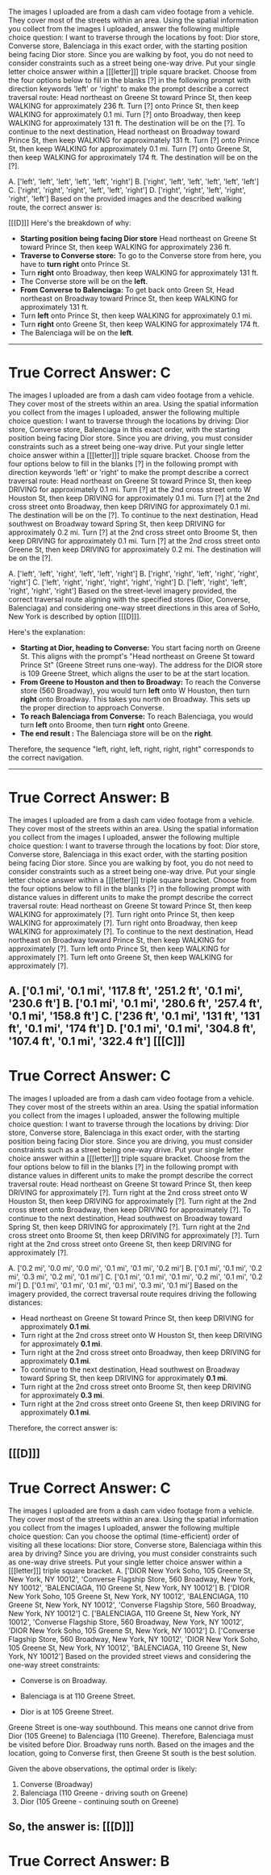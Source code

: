 
The images I uploaded are from a dash cam video footage from a vehicle. They cover most of the streets within an area. Using the spatial information you collect from the images I uploaded, answer the following multiple choice question:
I want to traverse through the locations by foot: Dior store, Converse store, Balenciaga in this exact order, with the starting position being facing Dior store. Since you are walking by foot, you do not need to consider constraints such as a street being one-way drive.
Put your single letter choice answer within a [[[letter]]] triple square bracket.
Choose from the four options below to fill in the blanks [?] in the following prompt with direction keywords 'left' or 'right' to make the prompt describe a correct traversal route:
Head northeast on Greene St toward Prince St, then keep WALKING for approximately 236 ft.
Turn [?] onto Prince St, then keep WALKING for approximately 0.1 mi.
Turn [?] onto Broadway, then keep WALKING for approximately 131 ft.
The destination will be on the [?].
To continue to the next destination, Head northeast on Broadway toward Prince St, then keep WALKING for approximately 131 ft.
Turn [?] onto Prince St, then keep WALKING for approximately 0.1 mi.
Turn [?] onto Greene St, then keep WALKING for approximately 174 ft.
The destination will be on the [?].

A. ['left', 'left', 'left', 'left', 'left', 'right']      B. ['right', 'left', 'left', 'left', 'left', 'left']
C. ['right', 'right', 'right', 'left', 'left', 'right']      D. ['right', 'right', 'left', 'right', 'right', 'left']
Based on the provided images and the described walking route, the correct answer is:

[[[D]]]
Here's the breakdown of why:

*   **Starting position being facing Dior store** Head northeast on Greene St toward Prince St, then keep WALKING for approximately 236 ft.
*   **Traverse to Converse store:** To go to the Converse store from here, you have to **turn right** onto Prince St.
*   Turn **right** onto Broadway, then keep WALKING for approximately 131 ft.
*   The Converse store will be on the **left**.
*    **From Converse to Balenciaga:** To get back onto Green St, Head northeast on Broadway toward Prince St, then keep WALKING for approximately 131 ft.
* Turn **left** onto Prince St, then keep WALKING for approximately 0.1 mi.
* Turn **right** onto Greene St, then keep WALKING for approximately 174 ft.
*    The Balenciaga will be on the **left**.
----------
True Correct Answer: C
==========

The images I uploaded are from a dash cam video footage from a vehicle. They cover most of the streets within an area. Using the spatial information you collect from the images I uploaded, answer the following multiple choice question:
I want to traverse through the locations by driving: Dior store, Converse store, Balenciaga in this exact order, with the starting position being facing Dior store. Since you are driving, you must consider constraints such as a street being one-way drive.
Put your single letter choice answer within a [[[letter]]] triple square bracket.
Choose from the four options below to fill in the blanks [?] in the following prompt with direction keywords 'left' or 'right' to make the prompt describe a correct traversal route:
Head northeast on Greene St toward Prince St, then keep DRIVING for approximately 0.1 mi.
Turn [?] at the 2nd cross street onto W Houston St, then keep DRIVING for approximately 0.1 mi.
Turn [?] at the 2nd cross street onto Broadway, then keep DRIVING for approximately 0.1 mi.
The destination will be on the [?].
To continue to the next destination, Head southwest on Broadway toward Spring St, then keep DRIVING for approximately 0.2 mi.
Turn [?] at the 2nd cross street onto Broome St, then keep DRIVING for approximately 0.1 mi.
Turn [?] at the 2nd cross street onto Greene St, then keep DRIVING for approximately 0.2 mi.
The destination will be on the [?].

A. ['left', 'left', 'right', 'left', 'left', 'right']      B. ['right', 'right', 'left', 'right', 'right', 'right']
C. ['left', 'right', 'right', 'right', 'right', 'right']      D. ['left', 'right', 'left', 'right', 'right', 'right']
Based on the street-level imagery provided, the correct traversal route aligning with the specified stores (Dior, Converse, Balenciaga) and considering one-way street directions in this area of SoHo, New York is described by option [[[D]]].

Here's the explanation:

* **Starting at Dior, heading to Converse:** You start facing north on Greene St. This aligns with the prompt's "Head northeast on Greene St toward Prince St" (Greene Street runs one-way). The address for the DIOR store is 109 Greene Street, which aligns the user to be at the start location.
* **From Greene to Houston and then to Broadway:** To reach the Converse store (560 Broadway), you would turn **left** onto W Houston, then turn **right** onto Broadway. This takes you north on Broadway. This sets up the proper direction to approach Converse.
* **To reach Balenciaga from Converse:** To reach Balenciaga, you would turn **left** onto Broome, then turn **right** onto Greene.
* **The end result :** The Balenciaga store will be on the **right**.

Therefore, the sequence "left, right, left, right, right, right" corresponds to the correct navigation.

----------
True Correct Answer: B
==========

The images I uploaded are from a dash cam video footage from a vehicle. They cover most of the streets within an area. Using the spatial information you collect from the images I uploaded, answer the following multiple choice question:
I want to traverse through the locations by foot: Dior store, Converse store, Balenciaga in this exact order, with the starting position being facing Dior store. Since you are walking by foot, you do not need to consider constraints such as a street being one-way drive.
Put your single letter choice answer within a [[[letter]]] triple square bracket.
Choose from the four options below to fill in the blanks [?] in the following prompt with distance values in different units to make the prompt describe the correct traversal route:
Head northeast on Greene St toward Prince St, then keep WALKING for approximately [?]. 
Turn right onto Prince St, then keep WALKING for approximately [?]. 
Turn right onto Broadway, then keep WALKING for approximately [?]. 
To continue to the next destination, Head northeast on Broadway toward Prince St, then keep WALKING for approximately [?]. 
Turn left onto Prince St, then keep WALKING for approximately [?]. 
Turn left onto Greene St, then keep WALKING for approximately [?]. 

A. ['0.1 mi', '0.1 mi', '117.8 ft', '251.2 ft', '0.1 mi', '230.6 ft']      B. ['0.1 mi', '0.1 mi', '280.6 ft', '257.4 ft', '0.1 mi', '158.8 ft']
C. ['236 ft', '0.1 mi', '131 ft', '131 ft', '0.1 mi', '174 ft']      D. ['0.1 mi', '0.1 mi', '304.8 ft', '107.4 ft', '0.1 mi', '322.4 ft']
[[[C]]]
----------
True Correct Answer: C
==========

The images I uploaded are from a dash cam video footage from a vehicle. They cover most of the streets within an area. Using the spatial information you collect from the images I uploaded, answer the following multiple choice question:
I want to traverse through the locations by driving: Dior store, Converse store, Balenciaga in this exact order, with the starting position being facing Dior store. Since you are driving, you must consider constraints such as a street being one-way drive.
Put your single letter choice answer within a [[[letter]]] triple square bracket.
Choose from the four options below to fill in the blanks [?] in the following prompt with distance values in different units to make the prompt describe the correct traversal route:
Head northeast on Greene St toward Prince St, then keep DRIVING for approximately [?]. 
Turn right at the 2nd cross street onto W Houston St, then keep DRIVING for approximately [?]. 
Turn right at the 2nd cross street onto Broadway, then keep DRIVING for approximately [?]. 
To continue to the next destination, Head southwest on Broadway toward Spring St, then keep DRIVING for approximately [?]. 
Turn right at the 2nd cross street onto Broome St, then keep DRIVING for approximately [?]. 
Turn right at the 2nd cross street onto Greene St, then keep DRIVING for approximately [?]. 

A. ['0.2 mi', '0.0 mi', '0.0 mi', '0.1 mi', '0.1 mi', '0.2 mi']      B. ['0.1 mi', '0.1 mi', '0.2 mi', '0.3 mi', '0.2 mi', '0.1 mi']
C. ['0.1 mi', '0.1 mi', '0.1 mi', '0.2 mi', '0.1 mi', '0.2 mi']      D. ['0.1 mi', '0.1 mi', '0.1 mi', '0.1 mi', '0.3 mi', '0.1 mi']
Based on the imagery provided, the correct traversal route requires driving the following distances:

*   Head northeast on Greene St toward Prince St, then keep DRIVING for approximately **0.1 mi**.
*   Turn right at the 2nd cross street onto W Houston St, then keep DRIVING for approximately **0.1 mi**.
*   Turn right at the 2nd cross street onto Broadway, then keep DRIVING for approximately **0.1 mi**.
*   To continue to the next destination, Head southwest on Broadway toward Spring St, then keep DRIVING for approximately **0.1 mi**.
*   Turn right at the 2nd cross street onto Broome St, then keep DRIVING for approximately **0.3 mi**.
*   Turn right at the 2nd cross street onto Greene St, then keep DRIVING for approximately **0.1 mi**.

Therefore, the correct answer is:

[[[D]]]
----------
True Correct Answer: C
==========

The images I uploaded are from a dash cam video footage from a vehicle. They cover most of the streets within an area. Using the spatial information you collect from the images I uploaded, answer the following multiple choice question:
Can you choose the optimal (time-efficient) order of visiting all these locations: Dior store, Converse store, Balenciaga within this area by driving? Since you are driving, you must consider constraints such as one-way drive streets.
Put your single letter choice answer within a [[[letter]]] triple square bracket.
A. ['DIOR New York Soho, 105 Greene St, New York, NY 10012', 'Converse Flagship Store, 560 Broadway, New York, NY 10012', 'BALENCIAGA, 110 Greene St, New York, NY 10012']      B. ['DIOR New York Soho, 105 Greene St, New York, NY 10012', 'BALENCIAGA, 110 Greene St, New York, NY 10012', 'Converse Flagship Store, 560 Broadway, New York, NY 10012']
C. ['BALENCIAGA, 110 Greene St, New York, NY 10012', 'Converse Flagship Store, 560 Broadway, New York, NY 10012', 'DIOR New York Soho, 105 Greene St, New York, NY 10012']      D. ['Converse Flagship Store, 560 Broadway, New York, NY 10012', 'DIOR New York Soho, 105 Greene St, New York, NY 10012', 'BALENCIAGA, 110 Greene St, New York, NY 10012']
Based on the provided street views and considering the one-way street constraints:

*   Converse is on Broadway.

*   Balenciaga is at 110 Greene Street.

*   Dior is at 105 Greene Street.

Greene Street is one-way southbound. This means one cannot drive from Dior (105 Greene) to Balenciaga (110 Greene). Therefore, Balenciaga must be visited before Dior. Broadway runs north. Based on the images and the location, going to Converse first, then Greene St south is the best solution.

Given the above observations, the optimal order is likely:

1.  Converse (Broadway)
2.  Balenciaga (110 Greene - driving south on Greene)
3.  Dior (105 Greene - continuing south on Greene)

So, the answer is: [[[D]]]
----------
True Correct Answer: B
==========
